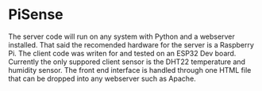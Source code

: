 # PiSense

The server code will run on any system with Python and a webserver installed. That said the recomended hardware for the server is a Raspberry Pi. The client code was writen for and tested on an ESP32 Dev board. Currently the only suppored client sensor is the DHT22 temperature and humidity sensor. The front end interface is handled through one HTML file that can be dropped into any webserver such as Apache.

